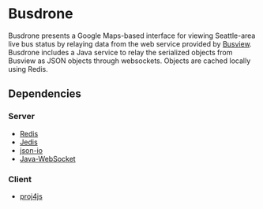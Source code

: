 # Busdrone
Busdrone presents a Google Maps-based interface for viewing Seattle-area
live bus status by relaying data from the web service provided by
[Busview](http://www.its.washington.edu/projects/busview_overview.html).
Busdrone includes a Java service to relay the serialized objects from Busview
as JSON objects through websockets. Objects are cached locally using Redis.

## Dependencies
### Server
* [Redis](http://redis.io)
* [Jedis](https://github.com/xetorthio/jedis/)
* [json-io](http://code.google.com/p/json-io/)
* [Java-WebSocket](https://github.com/TooTallNate/Java-WebSocket/)

### Client
* [proj4js](http://trac.osgeo.org/proj4js/)
